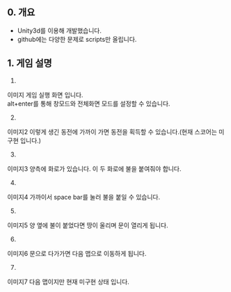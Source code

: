 ## 0. 개요
* Unity3d를 이용해 개발했습니다.
* github에는 다양한 문제로 scripts만 올립니다.

## 1. 게임 설명
 1.
 이미지
 게임 실행 화면 입니다.   
 alt+enter를 통해 창모드와 전체화면 모드를 설정할 수 있습니다.
 
 2.
 이미지2
 이렇게 생긴 동전에 가까이 가면 동전을 획득할 수 있습니다.(현재 스코어는 미구현 입니다.)
 
 3.
 이미지3
 양측에 화로가 있습니다.
 이 두 화로에 불을 붙여줘야 합니다.
 
 4.
 이미지4
 가까이서 space bar를 눌러 불을 붙일 수 있습니다.
 
 5.
 이미지5
 양 옆에 불이 붙었다면 땅이 울리며 문이 열리게 됩니다.
 
 6.
 이미지6
 문으로 다가가면 다음 맵으로 이동하게 됩니다.
 
 7.
 이미지7
 다음 맵이지만 현재 미구현 상태 입니다.
